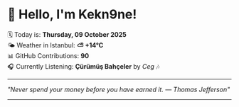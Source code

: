 # 👋 Hello, I'm Kekn9ne!

🗓️ Today is: **Thursday, 09 October 2025**  
🌤️ Weather in Istanbul: **⛅️  +14°C**  
📊 GitHub Contributions: **90**  
🎧 Currently Listening: **Çürümüş Bahçeler** by *Ceg* 🎶

---

_"Never spend your money before you have earned it. — *Thomas Jefferson*"_

---
